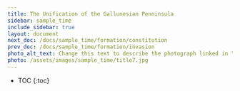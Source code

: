```yaml
---
title: The Unification of the Gallunesian Penninsula
sidebar: sample_time
include_sidebar: true
layout: document
next_doc: /docs/sample_time/formation/constitution
prev_doc: /docs/sample_time/formation/invasion
photo_alt_text: Change this text to describe the photograph linked in "photo".
photo: /assets/images/sample_time/title7.jpg
---
```


* TOC
{:toc}

